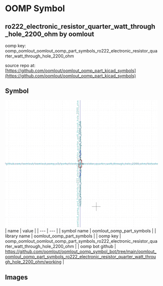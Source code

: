 # OOMP Symbol  
## ro222_electronic_resistor_quarter_watt_through_hole_2200_ohm  by oomlout  
  
oomp key: oomp_oomlout_oomlout_oomp_part_symbols_ro222_electronic_resistor_quarter_watt_through_hole_2200_ohm  
  
source repo at: [https://github.com/oomlout/oomlout_oomp_part_kicad_symbols](https://github.com/oomlout/oomlout_oomp_part_kicad_symbols)  
## Symbol  
  
[![working.png](working_600.png)](working.png)  
| name | value | 
| --- | --- | 
| symbol name | oomlout_oomp_part_symbols | 
| library name | oomlout_oomp_part_symbols | 
| oomp key | oomp_oomlout_oomlout_oomp_part_symbols_ro222_electronic_resistor_quarter_watt_through_hole_2200_ohm | 
| oomp bot github | https://github.com/oomlout/oomlout_oomp_symbol_bot/tree/main/oomlout_oomlout_oomp_part_symbols_ro222_electronic_resistor_quarter_watt_through_hole_2200_ohm/working | 
## Images  
